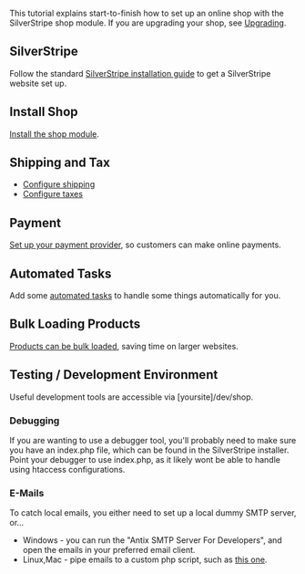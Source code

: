 This tutorial explains start-to-finish how to set up an online shop with the SilverStripe shop module. If you are upgrading your shop, see [Upgrading](01_Getting_Set_Up/02_Upgrading.md).

## SilverStripe

Follow the standard [SilverStripe installation guide](http://docs.silverstripe.org/en/getting_started/installation/) to get a SilverStripe website set up.

## Install Shop

[Install the shop module](01_Getting_Set_Up/01_Installation.md).

## Shipping and Tax

 * [Configure shipping](01_Getting_Set_Up/04_Shipping.md)
 * [Configure taxes](01_Getting_Set_Up/05_Tax.md)

## Payment

[Set up your payment provider](01_Getting_Set_Up/06_Payment.md), so customers can make online payments.

## Automated Tasks

Add some [automated tasks](01_Getting_Set_Up/Tasks.md) to handle some things automatically for you.

## Bulk Loading Products

[Products can be bulk loaded](01_Getting_Set_Up/Bulk_Loading.md), saving time on larger websites.

## Testing / Development Environment
Useful development tools are accessible via [yoursite]/dev/shop.

### Debugging

If you are wanting to use a debugger tool, you'll probably need to make sure you have an index.php file, which can be found in the SilverStripe installer. Point your debugger to use index.php, as it likely wont be able to handle using htaccess configurations.

### E-Mails

To catch local emails, you either need to set up a local dummy SMTP server, or...

 * Windows - you can run the "Antix SMTP Server For Developers", and open the emails in your preferred email client.
 * Linux,Mac - pipe emails to a custom php script, such as [this one](http://blogs.bigfish.tv/adam/2009/12/03/setup-a-testing-mail-server-using-php-on-mac-os-x/).
